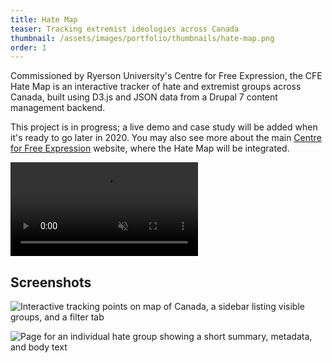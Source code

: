 ```yaml
---
title: Hate Map
teaser: Tracking extremist ideologies across Canada
thumbnail: /assets/images/portfolio/thumbnails/hate-map.png
order: 1
---
```


Commissioned by Ryerson University's Centre for Free Expression, the CFE Hate Map is an interactive tracker of hate and extremist groups across Canada, built using D3.js and JSON data from a Drupal 7 content management backend.

This project is in progress; a live demo and case study will be added when it's ready to go later in 2020. You may also see more about the main [Centre for Free Expression](/portfolio/centre-for-free-expression) website, where the Hate Map will be integrated.

<video autoplay muted loop playsinline>
    <source src="/assets/videos/hate-map-demo.mp4" type="video/mp4">
</video>

## Screenshots

![Interactive tracking points on map of Canada, a sidebar listing visible groups, and a filter tab](/assets/images/portfolio/hate-map-1.png)

![Page for an individual hate group showing a short summary, metadata, and body text](/assets/images/portfolio/hate-map-2.png)
